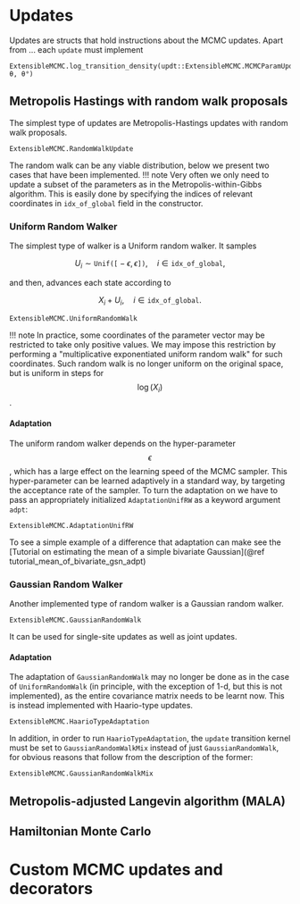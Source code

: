 # Updates
Updates are structs that hold instructions about the MCMC updates. Apart from ... each `update` must implement
```@docs
ExtensibleMCMC.log_transition_density(updt::ExtensibleMCMC.MCMCParamUpdate, θ, θ°)
```

## Metropolis Hastings with random walk proposals
The simplest type of updates are Metropolis-Hastings updates with random walk proposals.
```@docs
ExtensibleMCMC.RandomWalkUpdate
```
The random walk can be any viable distribution, below we present two cases that have been implemented.
!!! note
    Very often we only need to update a subset of the parameters as in the Metropolis-within-Gibbs algorithm. This is easily done by specifying the indices of relevant coordinates in `idx_of_global` field in the constructor.

### Uniform Random Walker
The simplest type of walker is a Uniform random walker. It samples
```math
U_i\sim\texttt{Unif([}-\epsilon,\epsilon\texttt{])},\quad i\in\texttt{idx_of_global},
```
and then, advances each state according to
```math
X_i + U_i,\quad i\in\texttt{idx_of_global}.
```
```@docs
ExtensibleMCMC.UniformRandomWalk
```
!!! note
    In practice, some coordinates of the parameter vector may be restricted to take only positive values. We may impose this restriction by performing a "multiplicative exponentiated uniform random walk" for such coordinates. Such random walk is no longer uniform on the original space, but is uniform in steps for $$\log(X_i)$$.

#### Adaptation
The uniform random walker depends on the hyper-parameter $$ϵ$$, which has a large effect on the learning speed of the MCMC sampler. This hyper-parameter can be learned adaptively in a standard way, by targeting the acceptance rate of the sampler. To turn the adaptation on we have to pass an appropriately initialized `AdaptationUnifRW` as a keyword argument `adpt`:
```@docs
ExtensibleMCMC.AdaptationUnifRW
```
To see a simple example of a difference that adaptation can make see the [Tutorial on estimating the mean of a simple bivariate Gaussian](@ref tutorial_mean_of_bivariate_gsn_adpt)

### Gaussian Random Walker
Another implemented type of random walker is a Gaussian random walker.
```@docs
ExtensibleMCMC.GaussianRandomWalk
```
It can be used for single-site updates as well as joint updates.

#### Adaptation
The adaptation of `GaussianRandomWalk` may no longer be done as in the case of `UniformRandomWalk` (in principle, with the exception of 1-d, but this is not implemented), as the entire covariance matrix needs to be learnt now. This is instead implemented with Haario-type updates.
```@docs
ExtensibleMCMC.HaarioTypeAdaptation
```

In addition, in order to run `HaarioTypeAdaptation`, the `update` transition kernel must be set to `GaussianRandomWalkMix` instead of just `GaussianRandomWalk`, for obvious reasons that follow from the description of the former:
```@docs
ExtensibleMCMC.GaussianRandomWalkMix
```

## Metropolis-adjusted Langevin algorithm (MALA)

## Hamiltonian Monte Carlo

# Custom MCMC updates and decorators
